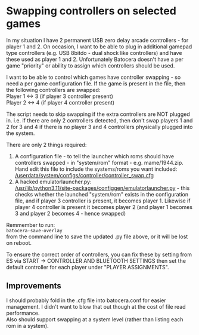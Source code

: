 # Swapping controllers on selected games

In my situation I have 2 permanent USB zero delay arcade controllers - for player 1 and 2.  On occasion, I want to be able to plug in additional gamepad type controllers (e.g. USB 8bitdo - dual shock like controllers) and have these used as player 1 and 2.  Unfortunately Batocera doesn't have a per game "priority" or ability to assign which controllers should be used.  

I want to be able to control which games have controller swapping - so need a per game configuration file.  If the game is present in the file, then the following controllers are swapped:  
Player 1 <-> 3  (if player 3 controller present)  
Player 2 <-> 4  (if player 4 controller present)  

The script needs to skip swapping if the extra controllers are NOT plugged in. i.e. if there are only 2 controllers detected, then don't swap players 1 and 2 for 3 and 4 if there is no player 3 and 4 controllers physically plugged into the system.  

There are only 2 things required:
1. A configuration file - to tell the launcher which roms should have controllers swapped - in "system/rom" format - e.g. mame/1944.zip.  Hand edit this file to include the systems/roms you want included:  
[/userdata/system/configs/controller/controller_swap.cfg](/userdata/system/configs/controller/controller_swap.cfg)  
2. A hacked emulatorlauncher.py:  
[/usr/lib/python3.11/site-packages/configgen/emulatorlauncher.py](/usr/lib/python3.11/site-packages/configgen/emulatorlauncher.py) - this checks whether the launched "system/rom" exists in the configuration file, and if player 3 controller is present, it becomes player 1.  Likewise if player 4 controller is present it becomes player 2 (and player 1 becomes 3 and player 2 becomes 4 - hence swapped)

Remmember to run:  
`batocera-save-overlay`  
from the command line to save the updated .py file above, or it will be lost on reboot.  

To ensure the correct order of controllers, you can fix these by setting from ES via START -> CONTROLLER AND BLUETOOTH SETTINGS then set the default controller for each player under "PLAYER ASSIGNMENTS".

## Improvements  
I should probably fold in the .cfg file into batocera.conf for easier management.  I didn't want to blow that out though at the cost of file read performance.  
Also should support swapping at a system level (rather than listing each rom in a system).  
